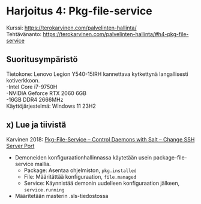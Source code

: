 # Harjoitus 4: Pkg-file-service
Kurssi: https://terokarvinen.com/palvelinten-hallinta/ \
Tehtävänanto: https://terokarvinen.com/palvelinten-hallinta/#h4-pkg-file-service

## Suoritusympäristö
Tietokone: Lenovo Legion Y540-15IRH kannettava kytkettynä langallisesti kotiverkkoon.\
-Intel Core i7-9750H\
-NVIDIA Geforce RTX 2060 6GB\
-16GB DDR4 2666MHz\
Käyttöjärjestelmä: Windows 11 23H2

## x) Lue ja tiivistä 
Karvinen 2018: [Pkg-File-Service – Control Daemons with Salt – Change SSH Server Port](https://terokarvinen.com/2018/04/03/pkg-file-service-control-daemons-with-salt-change-ssh-server-port/?fromSearch=karvinen%20salt%20ssh)
* Demoneiden konfiguraationhallinnassa käytetään usein package-file-service mallia.
  * Package: Asentaa ohjelmiston, `pkg.installed`
  * File: Määritättää konfiguraation, `file.managed`
  * Service: Käynnistää demonin uudelleen konfiguraation jälkeen, `service.running`
* Määritetään masterin .sls-tiedostossa
